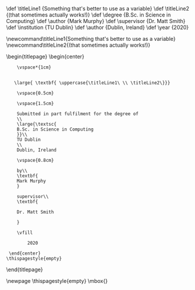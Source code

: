 \def \titleLine1 {Something that's better to use as a variable}
\def \titleLine2 {(that sometimes actually works!)}
\def \degree {B.Sc. in Science in Computing}
\def \author {Mark Murphy}
\def \supervisor {Dr. Matt Smith}
\def \institution {TU Dublin}
\def \author {Dublin, Ireland}
\def \year {2020}

\newcommand\titleLine1{Something that's better to use as a variable}
\newcommand\titleLine2{(that sometimes actually works!)}
 
 

\begin{titlepage}
    \begin{center}
   
        \vspace*{1cm}
        

       \large{ \textbf{ \uppercase{\titleLine1\ \\ \titleLine2\}}}
        
        \vspace{0.5cm}
        
        \vspace{1.5cm}
 
        Submitted in part fulfilment for the degree of
        \\
        \large{\textsc{
        B.Sc. in Science in Computing
        }}\\
        TU Dublin
        \\
        Dublin, Ireland
        
        \vspace{0.8cm}        
         
        by\\
        \textbf{
        Mark Murphy
        }
        
        supervisor\\
        \textbf{

        Dr. Matt Smith

        }

        \vfill
  
            2020

     \end{center}
    \thispagestyle{empty}
\end{titlepage} 

\newpage
\thispagestyle{empty}
\mbox{}